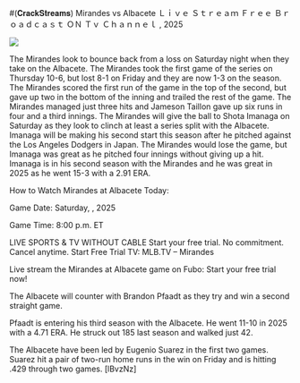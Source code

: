 #(𝐂𝐫𝐚𝐜𝐤𝐒𝐭𝐫𝐞𝐚𝐦𝐬) Mirandes vs Albacete Ｌｉｖｅ Ｓｔｒｅａｍ Ｆｒｅｅ Ｂｒｏａｄｃａｓｔ ＯＮ Ｔｖ Ｃｈａｎｎｅｌ , 2025  
  
  
[![](https://i.imgur.com/qSNzIqt.png)](https://movie.rssnews.media/REbPGmW.php)  
  
The Mirandes look to bounce back from a loss on Saturday night when they take on the Albacete. The Mirandes took the first game of the series on Thursday 10-6, but lost 8-1 on Friday and they are now 1-3 on the season. The Mirandes scored the first run of the game in the top of the second, but gave up two in the bottom of the inning and trailed the rest of the game. The Mirandes managed just three hits and Jameson Taillon gave up six runs in four and a third innings. The Mirandes will give the ball to Shota Imanaga on Saturday as they look to clinch at least a series split with the Albacete. Imanaga will be making his second start this season after he pitched against the Los Angeles Dodgers in Japan. The Mirandes would lose the game, but Imanaga was great as he pitched four innings without giving up a hit. Imanaga is in his second season with the Mirandes and he was great in 2025 as he went 15-3 with a 2.91 ERA.

How to Watch Mirandes at Albacete Today:

Game Date: Saturday, , 2025

Game Time: 8:00 p.m. ET

LIVE SPORTS & TV WITHOUT CABLE
Start your free trial. No commitment. Cancel anytime.
Start Free Trial
TV: MLB.TV – Mirandes

Live stream the Mirandes at Albacete game on Fubo: Start your free trial now!

The Albacete will counter with Brandon Pfaadt as they try and win a second straight game.

Pfaadt is entering his third season with the Albacete. He went 11-10 in 2025 with a 4.71 ERA. He struck out 185 last season and walked just 42.

The Albacete have been led by Eugenio Suarez in the first two games. Suarez hit a pair of two-run home runs in the win on Friday and is hitting .429 through two games. [lBvzNz]